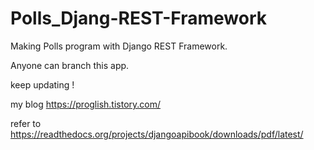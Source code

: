 # Polls_Djang-REST-Framework

Making Polls program with Django REST Framework.

Anyone can branch this app.

keep updating !



my blog 
https://proglish.tistory.com/

refer to https://readthedocs.org/projects/djangoapibook/downloads/pdf/latest/
